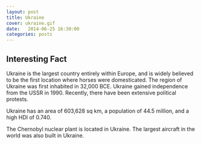 ```yaml
---
layout: post
title: Ukraine
cover: ukraine.gif
date:   2014-06-25 16:30:00
categories: posts
---
```


## Interesting Fact

Ukraine is the largest country entirely within Europe, and is widely believed to be the first location where horses were domesticated. The region of Ukraine was first inhabited in 32,000 BCE. Ukraine gained independence from the USSR in 1990. Recently, there have been extensive political protests. 

Ukraine has an area of 603,628 sq km, a population of 44.5 million, and a high HDI of 0.740. 

The Chernobyl nuclear plant is located in Ukraine. The largest aircraft in the world was also built in Ukraine. 